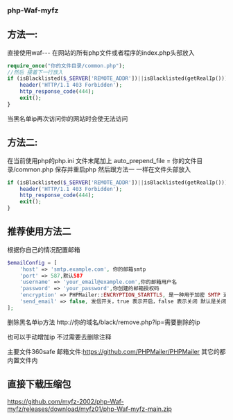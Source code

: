 ### php-Waf-myfz

## 方法一:
直接使用waf--- 在网站的所有php文件或者程序的index.php头部放入 
```php
require_once("你的文件目录/common.php");
//然后 接着下一行放入
if (isBlacklisted($_SERVER['REMOTE_ADDR'])||isBlacklisted(getRealIp())) {
    header('HTTP/1.1 403 Forbidden');
    http_response_code(444);
    exit();
}
```
当黑名单ip再次访问你的网站时会使无法访问


## 方法二:

在当前使用php的php.ini 文件末尾加上
auto_prepend_file = 你的文件目录/common.php
保存并重启php
然后跟方法一 一样在文件头部放入
```php
if (isBlacklisted($_SERVER['REMOTE_ADDR'])||isBlacklisted(getRealIp())) {
    header('HTTP/1.1 403 Forbidden');
    http_response_code(444);
    exit();
}
```

推荐使用方法二
------------------------------------------------

根据你自己的情况配置邮箱
```php
$emailConfig = [
    'host' => 'smtp.example.com', 你的邮箱smtp
    'port' => 587,默认587 
    'username' => 'your_email@example.com',你的邮箱用户名
    'password' => 'your_password',你创建的邮箱授权码
    'encryption' => PHPMailer::ENCRYPTION_STARTTLS, 是一种用于加密 SMTP 通信的协议
    'send_email' => false, 发信开关，true 表示开启，false 表示关闭 默认是关闭的
];
```

删除黑名单ip方法
http://你的域名/black/remove.php?ip=需要删除的ip

也可以手动增加ip 不过需要去删除注释


主要文件360safe
邮箱文件:https://github.com/PHPMailer/PHPMailer
其它的都内置文件内

## 直接下载压缩包
https://github.com/myfz-2002/php-Waf-myfz/releases/download/myfz01/php-Waf-myfz-main.zip

